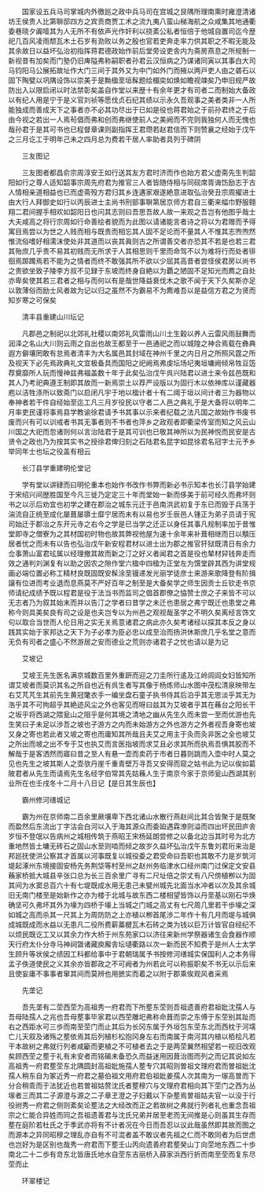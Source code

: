 <!-- { "loadSidebar": true } -->
　　国家设五兵马司掌城内外徼廵之政中兵马司在宫城之艮隅所理南熏时雍澄清诸坊王侯贵人比第聨邸四方之宾贡商贾工术之流九夷八蛮山梯海航之众咸集其地通衢委巷晓夕阗噎其为人无所不有依声光作奸利以挠紊公私者恒倍于他城自置司迄今歴祀几百风凌雨颓瓦木土石岁有泐败以务之殷也官若吏奔走率力供其职之不暇无能及其余故日以益坏弘治初指挥蒋君德政始作前后堂旁设吏舎内为斋房燕息之所规制一新视昔有加矣而门塾仍旧庳隘弗称嗣职者孙君云汉恒病之乃谋诸同寅以其事白大司马钧阳马公展拓故址作大门三间于其外又为中门如外门而掖以两戸吏人由之砻石以固下陶甓以巩隅设饰以崇美于是黝楹垩垣髹题绘楣奕如焕如瞻视竦矣乃申旧规严故防出入以限启闭以时法禁彰矣盖自作堂以来歴十有余年更才有司者二而制始大备政以有纪人用是宁于是义官刘祯等愿伐贞石纪其绩以示永久吾观事之美者类非一人所能独成而善成天下之事者亦不必其功尽出于已如是役也蒋君始之于前孙君终之于后由今视之若出一人焉茍倡而弗和创而弗继使前人之美阙而不完则我独何人而无愧也哉孙君于是其可书也已程督章课则副指挥王君瓒若赵君信而下则赞襄之经始于戊午之三月讫工于明年己未之四月总为费若干居人率助者具列于碑阴

　　三友图记

　　三友图者都昌俞宗周淳安王如行送其友方君时济而作也始方君父虚斋先生判韶阳如行之尊人适知韶事宗周先府君为推官三人者皆随侍相与同砚席胥诲饬励志于古人情相亲道相益也已而虚斋殁方君归其乡连遘家艰遂絶意进取弘治癸丑宗周擢进士由大行人拜御史如行以丙辰进士主尚书刑部事聨第居京师方君自三衢来幅巾野服翱翔二君间握手相欢如韶阳日也问其志则曰吾思吾故人故一来观之吾岂有他图乎哉士大夫咸高之将行宗周如行命善绘者貌而为此图以请诸能言者诗之将以为君赠而予得寓目焉尝以为世之人贱而相与既贵而相忘其人固不足论而不量其人不惟其志喣喣然惟流俗嗜好相濡沫使处非其道而以丧其眞则古之所谓善交者亦恐其不若是也若三君其殆庶几乎贵不易其初贱而无所求于人其相思则千里而命驾不以为难将行而处者徘徊焉踯躅焉若不能为之情者而终不敢强其所不欲以少屈其高昔者尝怪侯君房以尚书之贵欲坐致子陵李方叔不见録于东坡而终身自絶以为覇之陋固不足知光而廌之自处亦卑矣使其若三君者之相与而何以有是哉世降益衰伐木之歌不闻于天下久矣斯亦足以敦薄俗而励士风者故为记以归之虽然不为霸易不为廌难吾以是益信方君之为贤而知岁寒之可保矣

　　清丰县重建山川坛记

　　凡郡邑之制祀以北郊礼社稷以南郊礼风雷雨山川土生榖以养人云雷风雨鼔舞而润泽之名山大川则云雨之自出也故王都至于一邑通祀之而以城隍之神合焉载在彝典遐方僻壤罔敢有怠焉者清丰为大名属邑其封域在神州千里之内日月之所照风霆之所及视天下必先焉政典礼文宜极备具而国阳之祀阙焉弗虔坛场圮夷垣墉阙倾帛牲豆笾荐奠靡所人玩而慢神兹弗福盖数十年于此矣弘治戊午呉兴陆君以进士来令兹邑既和其人乃考祀典遵王制即其故而一新焉崇土以荐严设版以为固行木以依神库以谨藏器庖以洁牲涤所以致斋门以启闭凡宇于地以楹计者十有二阈于垣以间计者三为器物以奉神者若干件自经始至迄工凡三月岁役民以守者二人邑之典礼于是大备将以明年二月率吏民谨将事焉县学教谕徐君请予书其事以示来者纪载之法凡国之故始作书废书废而兴有可以训戒者书其无事者则不书者也萍乡之政观者即衢梁传室而知之风云山川国之大祀而忽诸则何以言治陆君于是其可训也已敬其神所以为民神悦而民安是古贤令之政也乃为按其实书之授徐君俾归刻之石陆君名昆字如昆徐君名冠字士元予乡举同年士也坛之役盖有相云

　　长汀县学重建明伦堂记

　　学有堂以讲肄而曰明伦重本也始作书改作书弊而新必书示知本也长汀县学始建于宋绍兴间歴胜国至今凡三徙乃定定三十年而堂始一新而侈美于前可经久而弗坏则书之以示后劝宜也初学之建在郡治之城东元迁于邑南洪武初复于东已而毁于兵荡于湍流自正统至成化屡葺屡隳士靡宁居而未有以易也岁壬辰邑人锺正为弟子员请于宪司始迁于郡治之东开元寺之右今之学是已当学之迁正以身任其事凡规制率加于昔惟堂即寺之僧寮为之其材国初时物也故其弊视他屋为速十余年来补葺相继而日以頺压居者忧之而未有以告也弘治戊午新安程君材以进士出为郡之推官犴狱既清日有余力佥事萧山富君玹属以经理撤其故而新之汀之好义者闻君之首是役也辇材舁钱奔走而效之通判刘渊复有以助之因农之隙作堂六楹中四楹为正堂左为馔堂辟其西为讲堂规画必端位置必称工精材良既固既安髹涂垩镘递发光丽学徒彦士来游来歌降登有阶揖譲有位进而考业退而息燕莫不严好百年之制至是大备矣学之师生因贡士丘钦走书京师请纪成绩予既以程君是役于法当书而监司之倡首郡僚之恊赞士庶之子来皆不可以无志者乃为叙其始末而并以告汀之学者曰昔学之未迁也患居之弗宁既迁也患堂之弗称今则具美矣良有司之设是也夫岂专以为州邑之观视哉圣学之不明久矣离经言饰文句以取合当世而人伦日用之实无关焉意诸君之病此亦久矣考诸经以探其本反之身以践其实始于家邦达之天下为子必孝为臣必忠以成至治而扬洪休斯庶几乎名堂之意而无负有司者之盛心不然游居之安而德业之荒则亦诸君子之忧也请以是为记

　　艾坡记

　　艾坡王先生医名满京城数百里外重趼而迎之刀圭所行逺及江岭闾阎女妇皆知所谓艾坡者而莫识其名之所自也近有呉生者写其像于杨炼师山水图中茂松清泉映带左右艾芃芃生其前先生黄冠氅衣手一编坐盘石童子执书侍其后泊乎其无思淡乎其无为浩乎其不可拘超乎其絶迹风尘之外也客见而呀曰兹其为艾坡者乎其在蘓台之阳长干之坂乎将西湖之隈瓮山之阻乎是何其境之清地之幽从先生久而未尝一至而优游也先生笑曰子未足以渉吾之坡也子游方之内而未始游方之外也游方之外者视吾身寄也坡又身之寄也若此者又坡之寄也而庸知其所哉且夫艾之用主于灸而灸非医之全也坡艾之所出而坡之出不专于艾也执艾而言医指坡而求艾且必求其所而执焉吾惧其胶而不解哉于是客洒然而寤曰昔之至人有悬一壶而卖药于市者日暮则跳而入壶中时人莫之见也先生之坡其斯人之壶欤丹崖千重青壁万寻吾又安得而窥之姑书此为记以俟如葛陂君者从先生而请焉先生名经字伯常其先姑蘓人生于南京今家于京师瓮山西湖其别业所在也壬戌冬十二月十八日记【是日其生辰也】

　　霸州修河缮城记

　　霸为州在京师南二百余里厥壤卑下西北诸山水散行燕赵间比其合皆聚于是既聚而盈然后东流出丁字沽会白河以入于海其源众而委廹遇霖潦则溢而四出坏民田庐舎岁恒不登氓以告病州之城相传筑于燕昭王宋杨延朗尝修之以备北边当其时号为北方重地然皆土墉无砖石之固山水至则啮而倾之故岁久益坏弘治戊午东鲁刘君珩来治是邦廵抚使洪公察其才首属以河事既复以城役委之君受命曰吾职也其敢不力是岁筑河堤起涿州东境接固安杨先务荆垈等村至州之赵州务临津水口经州南门过保定文安县蘓家桥抵大城县辛张口总为长三百余里广寻有二尺址倍之崇丈有八尺傍植栁以为固其间为水窦总百六十有七堤既成水用无患己未甓州城先北面当水冲者以次及其余城旧无南门楼至是始新作之亦为楼于北城与故东西二楼相望皆饰以丹垩基以刚石华焕确坚可久弗坏其外为壕为四桥于壕上当城之门城之高丈有七尺周几里若干歩壕之深如城之高而杀其一尺其上为周防防之上亦植以栁首尾渉二年作十有几月而堤与城俱成城既成而水益以无患凡二役所费薪藁楗瓦木石砖之类为钱以巨万计皆官自经纪不以烦民既讫工又以其余力作大桥于州东苑家口以济往来新州学祭器诸生会食器作顺天行府太仆分寺马神祠曁诸藏庾廨舎坛壝衢路以次一新而民不知费于是州人士太学生顾升等状侯之绩因工科都给事中于君朝瑞属予书按修河缮城实保国利人之本务得孟子佚道使民之义其余亦皆郡政之不可阙者为州若此可以称振职矣不书无以示后来且使妄庸不事事者窜其间而莫辨也用摭实而着之以附于郡乘俟观风者采焉

　　先垄记

　　吾先垄有二茔西茔为高祖秀一府君而下所塟东茔则吾祖遗善府君祖妣沈孺人与吾母陆孺人之兆也吾母塟事毕家君以西茔雕圯弗称命葺而崇之东傅于东茔别其趾而右之西距水可三歩而南至茔门而止其后为长冈东属于外垣包东茔东北而西枕于河壖亡儿天叙及诸殇之塟依焉其后列植杉松抱冈身左右而南属于南河其内植以栢桧凡若干本故树之弗就行列者咸斸而更植之不可植者去之于是两茔翼然相望若一视旧改观矣顾西茔之塟于礼有未安者而铭碣未备恐久而益迷用因葺治图而列之而记其说如左高祖秀一府君塟茔东北隅圆封高祖妣施孺人塟专穴其昭则曽祖文理府君而曽祖妣沈孺人稍东自为冢近秀一府君之墓伯祖文用府君伯祖妣姜孺人次其南为一塜高曽而下分合稍乖而于法犹近也若曽祖姑赘沈氏者塟穆穴与文理府君相向其下茔门之西为丛塜者三而其二子源澄与源之二子章玊澄之子妇戴以下杂塟焉曽祖姑夫官一以没于行役祔秀一府君之侧则紊矣论塟法之大经改而正之若故树之弗就行列者礼也重念吾祖宗之仁能合异姓而同之吾祖遗善君与沈氏兄弟并居至老而无间推是心则虽其生存而塟在庭阶若杜氏之于季武亦将有不计者况在今日而吾忍以议此哉虽然即其故而图之而源本之异同昭穆之理乱亦自有不可混者盖不敢议者先祖之仁而不敢同者为后世虑也岂好为是区别也哉秀一府君而下塟壬山丙向遗善府君塟癸山丁向茔地东西二十歩南北二十二歩有竒东北皆唐氏地水自茔东吉丽桥入薛家浜西行折而南至茔而复东尽茔而止

　　环翠楼记

